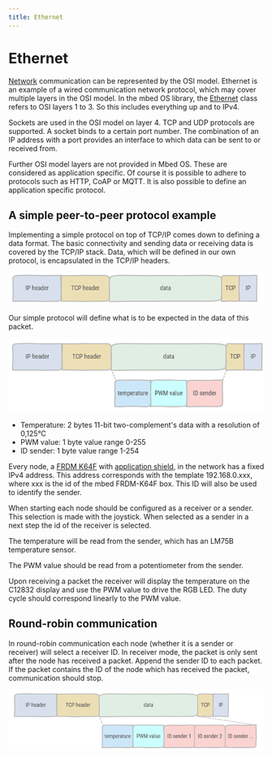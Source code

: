 ```yaml
---
title: Ethernet
---
```


# Ethernet

[Network](https://os.mbed.com/docs/mbed-os/v6.3/apis/connectivity-architecture.html) communication can be represented by the OSI model. Ethernet is an example of a wired communication network protocol, which may cover multiple layers in the OSI model. In the mbed OS library, the [Ethernet](https://os.mbed.com/docs/mbed-os/v6.3/apis/ethernet.html) class refers to OSI layers 1 to 3. So this includes everything up and to IPv4.

Sockets are used in the OSI model on layer 4. TCP and UDP protocols are supported. A socket binds to a certain port number. The combination of an IP address with a port provides an interface to which data can be sent to or received from.

Further OSI model layers are not provided in Mbed OS. These are considered as application specific. Of course it is possible to adhere to protocols such as HTTP, CoAP or MQTT. It is also possible to define an application specific protocol.

## A simple peer-to-peer protocol example

Implementing a simple protocol on top of TCP/IP comes down to defining a data format. The basic connectivity and sending data or receiving data is covered by the TCP/IP stack. Data, which will be defined in our own protocol, is encapsulated in the TCP/IP headers.

![Packet encapsulated in the IP and TCP header](./assets/packet.png)

Our simple protocol will define what is to be expected in the data of this packet.

![Simple protocol implementation](./assets/simple-protocol.png)

* Temperature: 2 bytes 11-bit two-complement's data with a resolution of 0,125°C
* PWM value: 1 byte value range 0-255
* ID sender: 1 byte value range 1-254

Every node, a [FRDM K64F](https://os.mbed.com/platforms/FRDM-K64F/) with [application shield](https://os.mbed.com/components/mbed-Application-Shield/), in the network has a fixed IPv4 address. This address corresponds with the template 192.168.0.xxx, where xxx is the id of the mbed FRDM-K64F box. This ID will also be used to identify the sender.

When starting each node should be configured as a receiver or a sender. This selection is made with the joystick. When selected as a sender in a next step the id of the receiver is selected.

The temperature will be read from the sender, which has an LM75B temperature sensor.

The PWM value should be read from a potentiometer from the sender.

Upon receiving a packet the receiver will display the temperature on the C12832 display and use the PWM value to drive the RGB LED. The duty cycle should correspond linearly to the PWM value.

## Round-robin communication

In round-robin communication each node (whether it is a sender or receiver) will select a receiver ID. In receiver mode, the packet is only sent after the node has received a packet. Append the sender ID to each packet. If the packet contains the ID of the node which has received the packet, communication should stop.

![Round-robin protocol implementation](./assets/round-robin.png)
